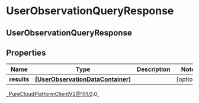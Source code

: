 # UserObservationQueryResponse

## UserObservationQueryResponse

## Properties

|Name | Type | Description | Notes|
|------------ | ------------- | ------------- | -------------|
| **results** | [**[UserObservationDataContainer]**](UserObservationDataContainer) |  | [optional] |



_PureCloudPlatformClientV2@151.0.0_
